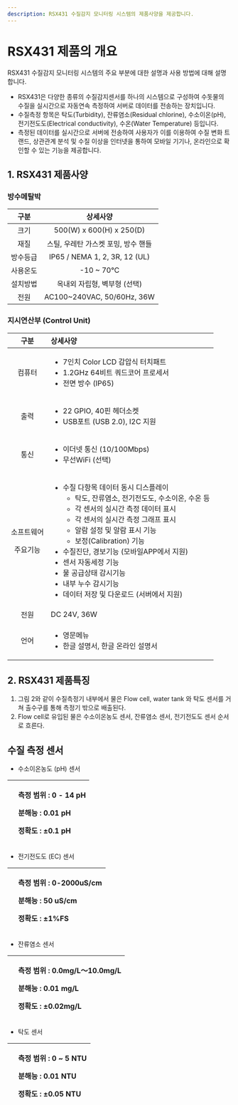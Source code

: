 ```yaml
---
description: RSX431 수질감지 모니터링 시스템의 제품사양을 제공합니다.
---
```


# RSX431 제품의 개요



RSX431 수질감지 모니터링 시스템의 주요 부분에 대한 설명과 사용 방법에 대해 설명합니다.

* RSX431은 다양한 종류의 수질감지센서를 하나의 시스템으로 구성하여 수돗물의 수질을 실시간으로 자동연속 측정하여 서버로 데이터를 전송하는 장치입니다.
* 수질측정 항목은 탁도\(Turbidity\), 잔류염소\(Residual chlorine\), 수소이온\(pH\), 전기전도도\(Electrical conductivity\), 수온\(Water Temperature\) 등입니다.
* 측정된 데이터를 실시간으로 서버에 전송하여 사용자가 이를 이용하여 수질 변화 트랜드, 상관관계 분석 및 수질 이상을 인터넷을 통하여 모바일 기기나, 온라인으로 확인할 수 있는 기능을 제공합니다.

## 1. RSX431 제품사양

### 방수메탈박

| 구분 | 상세사양 |
| :---: | :---: |
| 크기 | 500\(W\) x 600\(H\) x 250\(D\) |
| 재질 | 스틸, 우레탄 가스켓 포밍, 방수 핸들 |
| 방수등급 | IP65 / NEMA 1, 2, 3R, 12 \(UL\) |
| 사용온도 | -10 ~ 70℃ |
| 설치방법 | 옥내외 자립형, 벽부형 \(선택\) |
| 전원 | AC100~240VAC, 50/60Hz, 36W |

  

###  지시연산부 \(Control Unit\)

<table>
  <thead>
    <tr>
      <th style="text-align:center">&#xAD6C;&#xBD84;</th>
      <th style="text-align:left">&#xC0C1;&#xC138;&#xC0AC;&#xC591;</th>
    </tr>
  </thead>
  <tbody>
    <tr>
      <td style="text-align:center">&#xCEF4;&#xD4E8;&#xD130;</td>
      <td style="text-align:left">
        <ul>
          <li>7&#xC778;&#xCE58; Color LCD &#xAC10;&#xC555;&#xC2DD; &#xD130;&#xCE58;&#xD328;&#xD2B8;</li>
          <li>1.2GHz 64&#xBE44;&#xD2B8; &#xCFFC;&#xB4DC;&#xCF54;&#xC5B4; &#xD504;&#xB85C;&#xC138;&#xC11C;</li>
          <li>&#xC804;&#xBA74; &#xBC29;&#xC218; (IP65)</li>
        </ul>
      </td>
    </tr>
    <tr>
      <td style="text-align:center">&#xCD9C;&#xB825;</td>
      <td style="text-align:left">
        <ul>
          <li>22 GPIO, 40&#xD540; &#xD5E4;&#xB354;&#xC18C;&#xCF13;</li>
          <li>USB&#xD3EC;&#xD2B8; (USB 2.0), I2C &#xC9C0;&#xC6D0;</li>
        </ul>
      </td>
    </tr>
    <tr>
      <td style="text-align:center">&#xD1B5;&#xC2E0;</td>
      <td style="text-align:left">
        <ul>
          <li>&#xC774;&#xB354;&#xB137; &#xD1B5;&#xC2E0; (10/100Mbps)</li>
          <li>&#xBB34;&#xC120;WiFi (&#xC120;&#xD0DD;)</li>
        </ul>
      </td>
    </tr>
    <tr>
      <td style="text-align:center">
        <p>&#xC18C;&#xD504;&#xD2B8;&#xC6E8;&#xC5B4;</p>
        <p>&#xC8FC;&#xC694;&#xAE30;&#xB2A5;</p>
      </td>
      <td style="text-align:left">
        <ul>
          <li>&#xC218;&#xC9C8; &#xB2E4;&#xD56D;&#xBAA9; &#xB370;&#xC774;&#xD130; &#xB3D9;&#xC2DC;
            &#xB514;&#xC2A4;&#xD50C;&#xB808;&#xC774;
            <ul>
              <li>&#xD0C1;&#xB3C4;, &#xC794;&#xB958;&#xC5FC;&#xC18C;, &#xC804;&#xAE30;&#xC804;&#xB3C4;&#xB3C4;,
                &#xC218;&#xC18C;&#xC774;&#xC628;, &#xC218;&#xC628; &#xB4F1;</li>
              <li>&#xAC01; &#xC13C;&#xC11C;&#xC758; &#xC2E4;&#xC2DC;&#xAC04; &#xCE21;&#xC815;
                &#xB370;&#xC774;&#xD130; &#xD45C;&#xC2DC;</li>
              <li>&#xAC01; &#xC13C;&#xC11C;&#xC758; &#xC2E4;&#xC2DC;&#xAC04; &#xCE21;&#xC815;
                &#xADF8;&#xB798;&#xD504; &#xD45C;&#xC2DC;</li>
              <li>&#xC54C;&#xB78C; &#xC124;&#xC815; &#xBC0F; &#xC54C;&#xB78C; &#xD45C;&#xC2DC;
                &#xAE30;&#xB2A5;</li>
              <li>&#xBCF4;&#xC815;(Calibration) &#xAE30;&#xB2A5;</li>
            </ul>
          </li>
          <li>&#xC218;&#xC9C8;&#xC9C4;&#xB2E8;, &#xACBD;&#xBCF4;&#xAE30;&#xB2A5; (&#xBAA8;&#xBC14;&#xC77C;APP&#xC5D0;&#xC11C;
            &#xC9C0;&#xC6D0;)</li>
          <li>&#xC13C;&#xC11C; &#xC790;&#xB3D9;&#xC138;&#xC815; &#xAE30;&#xB2A5;</li>
          <li>&#xBB3C; &#xACF5;&#xAE09;&#xC0C1;&#xD0DC; &#xAC10;&#xC2DC;&#xAE30;&#xB2A5;</li>
          <li>&#xB0B4;&#xBD80; &#xB204;&#xC218; &#xAC10;&#xC2DC;&#xAE30;&#xB2A5;</li>
          <li>&#xB370;&#xC774;&#xD130; &#xC800;&#xC7A5; &#xBC0F; &#xB2E4;&#xC6B4;&#xB85C;&#xB4DC;
            (&#xC11C;&#xBC84;&#xC5D0;&#xC11C; &#xC9C0;&#xC6D0;)</li>
        </ul>
      </td>
    </tr>
    <tr>
      <td style="text-align:center">&#xC804;&#xC6D0;</td>
      <td style="text-align:left">DC 24V, 36W</td>
    </tr>
    <tr>
      <td style="text-align:center">&#xC5B8;&#xC5B4;</td>
      <td style="text-align:left">
        <ul>
          <li>&#xC601;&#xBB38;&#xBA54;&#xB274;</li>
          <li>&#xD55C;&#xAE00; &#xC124;&#xBA85;&#xC11C;, &#xD55C;&#xAE00; &#xC628;&#xB77C;&#xC778;
            &#xC124;&#xBA85;&#xC11C;</li>
        </ul>
      </td>
    </tr>
  </tbody>
</table>

## **2. RSX431 제품특징** 

1. 그림 2와 같이 수질측정기 내부에서 물은 Flow cell, water tank 와 탁도 센서를 거쳐 출수구를 통해 측정기 밖으로 배출된다.
2. Flow cell로 유입된 물은 수소이온농도 센서, 잔류염소 센서, 전기전도도 센서 순서로 흐른다.

## 수질 측정 센서 

* 수소이온농도 \(pH\) 센서 

<table>
  <thead>
    <tr>
      <th style="text-align:center"></th>
      <th style="text-align:left">
        <p>&#xCE21;&#xC815; &#xBC94;&#xC704; : 0 - 14 pH</p>
        <p>&#xBD84;&#xD574;&#xB2A5; : 0.01 pH</p>
        <p>&#xC815;&#xD655;&#xB3C4; : &#xB1;0.1 pH</p>
      </th>
    </tr>
  </thead>
  <tbody></tbody>
</table>

* 전기전도도 \(EC\) 센서 

<table>
  <thead>
    <tr>
      <th style="text-align:center"></th>
      <th style="text-align:left">
        <p>&#xCE21;&#xC815; &#xBC94;&#xC704; : 0-2000uS/cm</p>
        <p>&#xBD84;&#xD574;&#xB2A5; : 50 uS/cm</p>
        <p>&#xC815;&#xD655;&#xB3C4; : &#xB1;1%FS</p>
      </th>
    </tr>
  </thead>
  <tbody></tbody>
</table>

* 잔류염소 센서 

<table>
  <thead>
    <tr>
      <th style="text-align:center"></th>
      <th style="text-align:left">
        <p>&#xCE21;&#xC815; &#xBC94;&#xC704; : 0.0mg/L&#xFF5E;10.0mg/L</p>
        <p>&#xBD84;&#xD574;&#xB2A5; : 0.01 mg/L</p>
        <p>&#xC815;&#xD655;&#xB3C4; : &#xB1;0.02mg/L</p>
      </th>
    </tr>
  </thead>
  <tbody></tbody>
</table>

* 탁도 센서 

<table>
  <thead>
    <tr>
      <th style="text-align:center"></th>
      <th style="text-align:left">
        <p>&#xCE21;&#xC815; &#xBC94;&#xC704; : 0 ~ 5 NTU</p>
        <p>&#xBD84;&#xD574;&#xB2A5; : 0.01 NTU</p>
        <p>&#xC815;&#xD655;&#xB3C4; : &#xB1;0.05 NTU</p>
      </th>
    </tr>
  </thead>
  <tbody></tbody>
</table>

